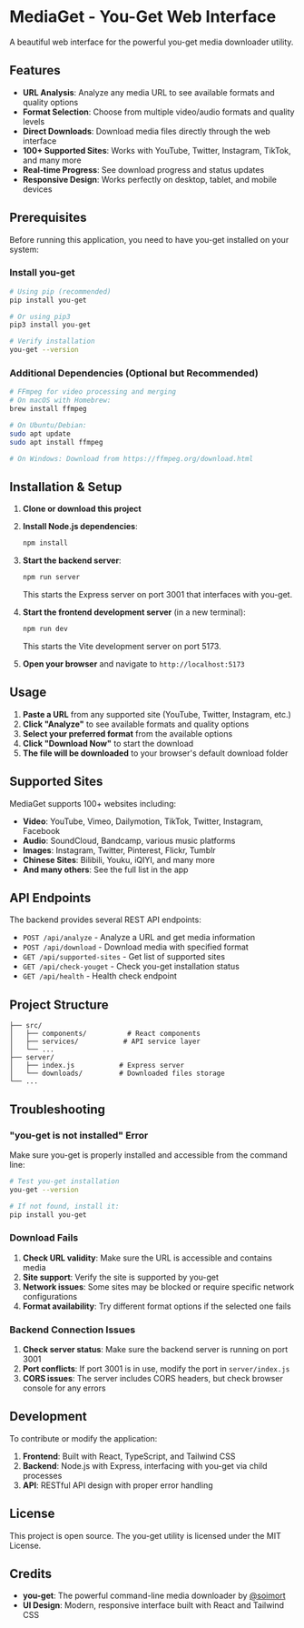 # MediaGet - You-Get Web Interface

A beautiful web interface for the powerful you-get media downloader utility.

## Features

- **URL Analysis**: Analyze any media URL to see available formats and quality options
- **Format Selection**: Choose from multiple video/audio formats and quality levels
- **Direct Downloads**: Download media files directly through the web interface
- **100+ Supported Sites**: Works with YouTube, Twitter, Instagram, TikTok, and many more
- **Real-time Progress**: See download progress and status updates
- **Responsive Design**: Works perfectly on desktop, tablet, and mobile devices

## Prerequisites

Before running this application, you need to have you-get installed on your system:

### Install you-get

```bash
# Using pip (recommended)
pip install you-get

# Or using pip3
pip3 install you-get

# Verify installation
you-get --version
```

### Additional Dependencies (Optional but Recommended)

```bash
# FFmpeg for video processing and merging
# On macOS with Homebrew:
brew install ffmpeg

# On Ubuntu/Debian:
sudo apt update
sudo apt install ffmpeg

# On Windows: Download from https://ffmpeg.org/download.html
```

## Installation & Setup

1. **Clone or download this project**

2. **Install Node.js dependencies**:
   ```bash
   npm install
   ```

3. **Start the backend server**:
   ```bash
   npm run server
   ```
   This starts the Express server on port 3001 that interfaces with you-get.

4. **Start the frontend development server** (in a new terminal):
   ```bash
   npm run dev
   ```
   This starts the Vite development server on port 5173.

5. **Open your browser** and navigate to `http://localhost:5173`

## Usage

1. **Paste a URL** from any supported site (YouTube, Twitter, Instagram, etc.)
2. **Click "Analyze"** to see available formats and quality options
3. **Select your preferred format** from the available options
4. **Click "Download Now"** to start the download
5. **The file will be downloaded** to your browser's default download folder

## Supported Sites

MediaGet supports 100+ websites including:

- **Video**: YouTube, Vimeo, Dailymotion, TikTok, Twitter, Instagram, Facebook
- **Audio**: SoundCloud, Bandcamp, various music platforms
- **Images**: Instagram, Twitter, Pinterest, Flickr, Tumblr
- **Chinese Sites**: Bilibili, Youku, iQIYI, and many more
- **And many others**: See the full list in the app

## API Endpoints

The backend provides several REST API endpoints:

- `POST /api/analyze` - Analyze a URL and get media information
- `POST /api/download` - Download media with specified format
- `GET /api/supported-sites` - Get list of supported sites
- `GET /api/check-youget` - Check you-get installation status
- `GET /api/health` - Health check endpoint

## Project Structure

```
├── src/
│   ├── components/          # React components
│   ├── services/           # API service layer
│   └── ...
├── server/
│   ├── index.js           # Express server
│   └── downloads/         # Downloaded files storage
└── ...
```

## Troubleshooting

### "you-get is not installed" Error

Make sure you-get is properly installed and accessible from the command line:

```bash
# Test you-get installation
you-get --version

# If not found, install it:
pip install you-get
```

### Download Fails

1. **Check URL validity**: Make sure the URL is accessible and contains media
2. **Site support**: Verify the site is supported by you-get
3. **Network issues**: Some sites may be blocked or require specific network configurations
4. **Format availability**: Try different format options if the selected one fails

### Backend Connection Issues

1. **Check server status**: Make sure the backend server is running on port 3001
2. **Port conflicts**: If port 3001 is in use, modify the port in `server/index.js`
3. **CORS issues**: The server includes CORS headers, but check browser console for any errors

## Development

To contribute or modify the application:

1. **Frontend**: Built with React, TypeScript, and Tailwind CSS
2. **Backend**: Node.js with Express, interfacing with you-get via child processes
3. **API**: RESTful API design with proper error handling

## License

This project is open source. The you-get utility is licensed under the MIT License.

## Credits

- **you-get**: The powerful command-line media downloader by [@soimort](https://github.com/soimort)
- **UI Design**: Modern, responsive interface built with React and Tailwind CSS